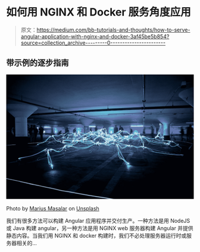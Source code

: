 # 如何用 NGINX 和 Docker 服务角度应用

> 原文：<https://medium.com/bb-tutorials-and-thoughts/how-to-serve-angular-application-with-nginx-and-docker-3af45be5b854?source=collection_archive---------0----------------------->

## 带示例的逐步指南

![](img/bc913fb9f8ec9eace7ed5fba8877c1db.png)

Photo by [Marius Masalar](https://unsplash.com/@marius?utm_source=medium&utm_medium=referral) on [Unsplash](https://unsplash.com?utm_source=medium&utm_medium=referral)

我们有很多方法可以构建 Angular 应用程序并交付生产。一种方法是用 NodeJS 或 Java 构建 angular，另一种方法是用 NGINX web 服务器构建 Angular 并提供静态内容。当我们用 NGINX 和 docker 构建时，我们不必处理服务器运行时或服务器相关的…